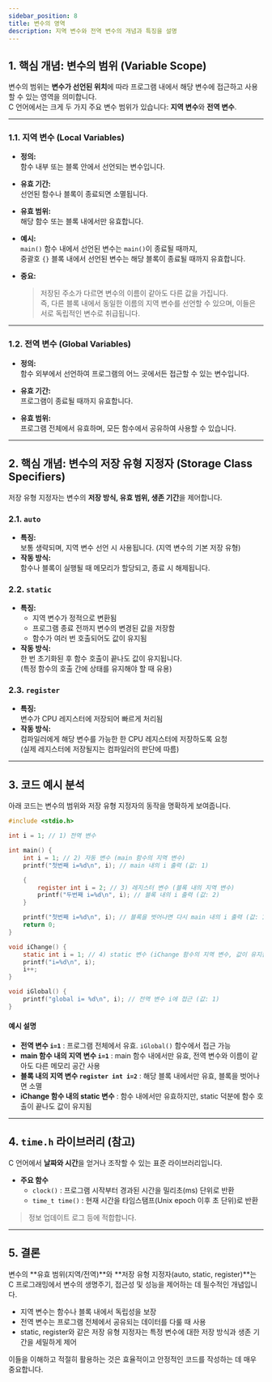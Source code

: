 ```yaml
---
sidebar_position: 8
title: 변수의 영역
description: 지역 변수와 전역 변수의 개념과 특징을 설명
---
```


## 1. 핵심 개념: 변수의 범위 (Variable Scope)

변수의 범위는 **변수가 선언된 위치**에 따라 프로그램 내에서 해당 변수에 접근하고 사용할 수 있는 영역을 의미합니다.  
C 언어에서는 크게 두 가지 주요 변수 범위가 있습니다: **지역 변수**와 **전역 변수**.

---

### 1.1. 지역 변수 (Local Variables)

- **정의:**  
  함수 내부 또는 블록 안에서 선언되는 변수입니다.

- **유효 기간:**  
  선언된 함수나 블록이 종료되면 소멸됩니다.

- **유효 범위:**  
  해당 함수 또는 블록 내에서만 유효합니다.

- **예시:**  
  `main()` 함수 내에서 선언된 변수는 `main()`이 종료될 때까지,  
  중괄호 `{}` 블록 내에서 선언된 변수는 해당 블록이 종료될 때까지 유효합니다.

- **중요:**
  > 저장된 주소가 다르면 변수의 이름이 같아도 다른 값을 가집니다.  
  > 즉, 다른 블록 내에서 동일한 이름의 지역 변수를 선언할 수 있으며, 이들은 서로 독립적인 변수로 취급됩니다.

---

### 1.2. 전역 변수 (Global Variables)

- **정의:**  
  함수 외부에서 선언하여 프로그램의 어느 곳에서든 접근할 수 있는 변수입니다.

- **유효 기간:**  
  프로그램이 종료될 때까지 유효합니다.

- **유효 범위:**  
  프로그램 전체에서 유효하며, 모든 함수에서 공유하여 사용할 수 있습니다.

---

## 2. 핵심 개념: 변수의 저장 유형 지정자 (Storage Class Specifiers)

저장 유형 지정자는 변수의 **저장 방식, 유효 범위, 생존 기간**을 제어합니다.

### 2.1. `auto`

- **특징:**  
  보통 생략되며, 지역 변수 선언 시 사용됩니다. (지역 변수의 기본 저장 유형)
- **작동 방식:**  
  함수나 블록이 실행될 때 메모리가 할당되고, 종료 시 해제됩니다.

### 2.2. `static`

- **특징:**
  - 지역 변수가 정적으로 변환됨
  - 프로그램 종료 전까지 변수의 변경된 값을 저장함
  - 함수가 여러 번 호출되어도 값이 유지됨
- **작동 방식:**  
  한 번 초기화된 후 함수 호출이 끝나도 값이 유지됩니다.  
  (특정 함수의 호출 간에 상태를 유지해야 할 때 유용)

### 2.3. `register`

- **특징:**  
  변수가 CPU 레지스터에 저장되어 빠르게 처리됨
- **작동 방식:**  
  컴파일러에게 해당 변수를 가능한 한 CPU 레지스터에 저장하도록 요청  
  (실제 레지스터에 저장될지는 컴파일러의 판단에 따름)

---

## 3. 코드 예시 분석

아래 코드는 변수의 범위와 저장 유형 지정자의 동작을 명확하게 보여줍니다.

```c
#include <stdio.h>

int i = 1; // 1) 전역 변수

int main() {
    int i = 1; // 2) 자동 변수 (main 함수의 지역 변수)
    printf("첫번째 i=%d\n", i); // main 내의 i 출력 (값: 1)

    {
        register int i = 2; // 3) 레지스터 변수 (블록 내의 지역 변수)
        printf("두번째 i=%d\n", i); // 블록 내의 i 출력 (값: 2)
    }

    printf("첫번째 i=%d\n", i); // 블록을 벗어나면 다시 main 내의 i 출력 (값: 1)
    return 0;
}

void iChange() {
    static int i = 1; // 4) static 변수 (iChange 함수의 지역 변수, 값이 유지됨)
    printf("i=%d\n", i);
    i++;
}

void iGlobal() {
    printf("global i= %d\n", i); // 전역 변수 i에 접근 (값: 1)
}
```

#### 예시 설명

- **전역 변수 `i=1`** : 프로그램 전체에서 유효. `iGlobal()` 함수에서 접근 가능
- **main 함수 내의 지역 변수 `i=1`** : main 함수 내에서만 유효, 전역 변수와 이름이 같아도 다른 메모리 공간 사용
- **블록 내의 지역 변수 `register int i=2`** : 해당 블록 내에서만 유효, 블록을 벗어나면 소멸
- **iChange 함수 내의 static 변수** : 함수 내에서만 유효하지만, static 덕분에 함수 호출이 끝나도 값이 유지됨

---

## 4. `time.h` 라이브러리 (참고)

C 언어에서 **날짜와 시간**을 얻거나 조작할 수 있는 표준 라이브러리입니다.

- **주요 함수**
  - `clock()` : 프로그램 시작부터 경과된 시간을 밀리초(ms) 단위로 반환
  - `time_t time()` : 현재 시간을 타임스탬프(Unix epoch 이후 초 단위)로 반환

> 정보 업데이트 로그 등에 적합합니다.

---

## 5. 결론

변수의 **유효 범위(지역/전역)**와 **저장 유형 지정자(auto, static, register)**는  
C 프로그래밍에서 변수의 생명주기, 접근성 및 성능을 제어하는 데 필수적인 개념입니다.

- 지역 변수는 함수나 블록 내에서 독립성을 보장
- 전역 변수는 프로그램 전체에서 공유되는 데이터를 다룰 때 사용
- static, register와 같은 저장 유형 지정자는 특정 변수에 대한 저장 방식과 생존 기간을 세밀하게 제어

이들을 이해하고 적절히 활용하는 것은 효율적이고 안정적인 코드를 작성하는 데 매우 중요합니다.
